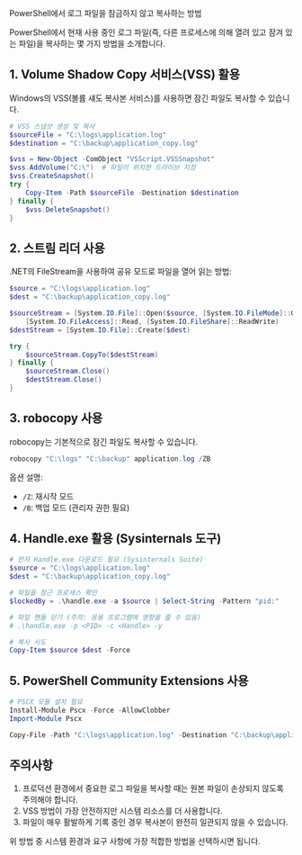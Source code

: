 PowerShell에서 로그 파일을 잠금하지 않고 복사하는 방법

PowerShell에서 현재 사용 중인 로그 파일(즉, 다른 프로세스에 의해 열려 있고 잠겨 있는 파일)을 복사하는 몇 가지 방법을 소개합니다.

## 1. Volume Shadow Copy 서비스(VSS) 활용

Windows의 VSS(볼륨 섀도 복사본 서비스)를 사용하면 잠긴 파일도 복사할 수 있습니다.

```powershell
# VSS 스냅샷 생성 및 복사
$sourceFile = "C:\logs\application.log"
$destination = "C:\backup\application_copy.log"

$vss = New-Object -ComObject "VSScript.VSSSnapshot"
$vss.AddVolume("C:\")  # 파일이 위치한 드라이브 지정
$vss.CreateSnapshot()
try {
    Copy-Item -Path $sourceFile -Destination $destination
} finally {
    $vss.DeleteSnapshot()
}
```

## 2. 스트림 리더 사용

.NET의 FileStream을 사용하여 공유 모드로 파일을 열어 읽는 방법:

```powershell
$source = "C:\logs\application.log"
$dest = "C:\backup\application_copy.log"

$sourceStream = [System.IO.File]::Open($source, [System.IO.FileMode]::Open, 
    [System.IO.FileAccess]::Read, [System.IO.FileShare]::ReadWrite)
$destStream = [System.IO.File]::Create($dest)

try {
    $sourceStream.CopyTo($destStream)
} finally {
    $sourceStream.Close()
    $destStream.Close()
}
```

## 3. robocopy 사용

robocopy는 기본적으로 잠긴 파일도 복사할 수 있습니다.

```powershell
robocopy "C:\logs" "C:\backup" application.log /ZB
```

옵션 설명:
- `/Z`: 재시작 모드
- `/B`: 백업 모드 (관리자 권한 필요)

## 4. Handle.exe 활용 (Sysinternals 도구)

```powershell
# 먼저 Handle.exe 다운로드 필요 (Sysinternals Suite)
$source = "C:\logs\application.log"
$dest = "C:\backup\application_copy.log"

# 파일을 잠근 프로세스 확인
$lockedBy = .\handle.exe -a $source | Select-String -Pattern "pid:"

# 파일 핸들 닫기 (주의: 응용 프로그램에 영향을 줄 수 있음)
# .\handle.exe -p <PID> -c <Handle> -y

# 복사 시도
Copy-Item $source $dest -Force
```

## 5. PowerShell Community Extensions 사용

```powershell
# PSCX 모듈 설치 필요
Install-Module Pscx -Force -AllowClobber
Import-Module Pscx

Copy-File -Path "C:\logs\application.log" -Destination "C:\backup\application_copy.log" -Force
```

## 주의사항

1. 프로덕션 환경에서 중요한 로그 파일을 복사할 때는 원본 파일이 손상되지 않도록 주의해야 합니다.
2. VSS 방법이 가장 안전하지만 시스템 리소스를 더 사용합니다.
3. 파일이 매우 활발하게 기록 중인 경우 복사본이 완전히 일관되지 않을 수 있습니다.

위 방법 중 시스템 환경과 요구 사항에 가장 적합한 방법을 선택하시면 됩니다.